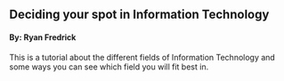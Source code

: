 ## Deciding your spot in Information Technology 
#### By: Ryan Fredrick

This is a tutorial about the different fields of Information Technology and some ways you can see which field you will fit best in. 
